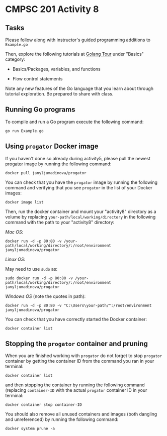 # CMPSC 201 Activity 8

## Tasks

Please follow along with instructor's guided programming additions to `Example.go`

Then, explore the following tutorials at [Golang Tour](https://tour.golang.org) under "Basics" category:

- Basics/Packages, variables, and functions

- Flow control statements 

Note any new features of the Go language that you learn about through tutorial exploration. Be prepared to share with class.

## Running Go programs

 To compile and run a Go program execute the following command:

`go run Example.go`

## Using `progator` Docker image

If you haven't done so already during activity5, please pull the newest [progator](https://hub.docker.com/repository/docker/janyljumadinova/progator) image by running the following command:

`docker pull janyljumadinova/progator`

You can check that you have the `progator` image by running the following command and verifying that you see `progator` in the list of your Docker images:

`docker image list`

Then, run the docker container and mount your "activity8" directory as a volume by replacing `your-path/local/working/directory` in the following command with the path to your "activity8" directory:

*Mac OS*: 

`docker run -d -p 80:80 -v /your-path/local/working/directory/:/root/environment janyljumadinova/progator`

*Linux OS*: 

May need to use `sudo` as:

`sudo docker run -d -p 80:80 -v /your-path/local/working/directory/:/root/environment janyljumadinova/progator`

*Windows OS* (note the quotes in path):

`docker run -d -p 80:80 -v "C:\Users\your-path/":/root/environment janyljumadinova/progator`

You can check that you have correctly started the Docker container:

`docker container list`


## Stopping the `progator` container and pruning

When you are finished working with `progator` do not forget to stop `progator` container by getting the container ID from the command you ran in your terminal:

`docker container list`

and then stopping the container by running the following command (replacing `container-ID` with the actual `progator` container ID in your terminal:

`docker container stop container-ID`

You should also remove all unused containers and images (both dangling and unreferenced) by running the following command:

`docker system prune -a` 
